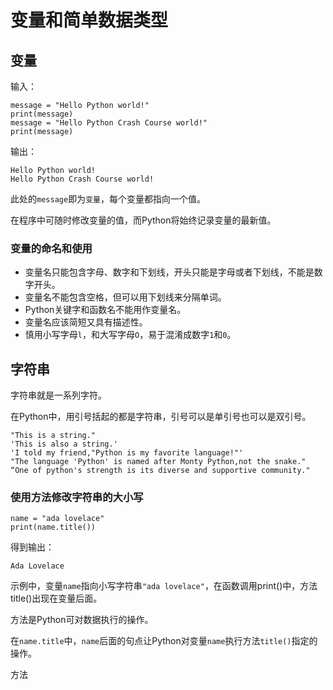# 变量和简单数据类型

## 变量
输入：
```
message = "Hello Python world!" 
print(message)
message = "Hello Python Crash Course world!" 
print(message)
```
输出：
```
Hello Python world! 
Hello Python Crash Course world!
```
此处的`message`即为`变量`，每个变量都指向一个值。

在程序中可随时修改变量的值，而Python将始终记录变量的最新值。

### 变量的命名和使用

* 变量名只能包含字母、数字和下划线，开头只能是字母或者下划线，不能是数字开头。
* 变量名不能包含空格，但可以用下划线来分隔单词。
* Python关键字和函数名不能用作变量名。
* 变量名应该简短又具有描述性。
* 慎用小写字母`l`，和大写字母`O`，易于混淆成数字`1`和`0`。

## 字符串

字符串就是一系列字符。

在Python中，用引号括起的都是字符串，引号可以是单引号也可以是双引号。
```
"This is a string."
'This is also a string.'
'I told my friend,"Python is my favorite language!"'
"The language 'Python' is named after Monty Python,not the snake."
“One of python's strength is its diverse and supportive community."
```

### 使用方法修改字符串的大小写

```
name = "ada lovelace"
print(name.title())
```
得到输出：
```
Ada Lovelace
```
示例中，变量`name`指向小写字符串`"ada lovelace"`，在函数调用print()中，方法title()出现在变量后面。

方法是Python可对数据执行的操作。

在`name.title`中，`name`后面的句点让Python对变量`name`执行方法`title()`指定的操作。

方法
